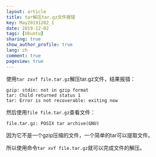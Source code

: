 ```yaml
---
layout: article
title: tar解压tar.gz文件报错
key: May20191202_1
date: 2019-12-02
tags: [Ubuntu]
sharing: true
show_author_profile: true
lang: zh
comment: true
pageview: true
---
```


使用`tar zxvf file.tar.gz`解压tar.gz文件，结果报错：<br>

<!--more-->

```shell
gzip: stdin: not in gzip format
tar: Child returned status 1
tar: Error is not recoverable: exiting now
```

然后使用`file file.tar.gz`查看文件：<br>

`file.tar.gz: POSIX tar archive(GNU)`<br>

因为它不是一个gzip压缩的文件，一个简单的tar可以提取文件。<br>

所以使用命令`tar xvf file.tar.gz`就可以完成文件的解压。<br>

